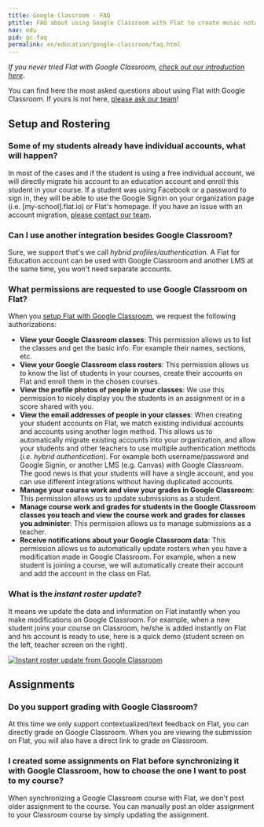 ```yaml
---
title: Google Classroom - FAQ
ptitle: FAQ about using Google Classroom with Flat to create music notation assignments
nav: edu
pid: gc-faq
permalink: en/education/google-classroom/faq.html
---
```


*If you never tried Flat with Google Classroom, [check out our introduction here](/help/en/education/google-classroom/)*.

You can find here the most asked questions about using Flat with Google Classroom. If yours is not here, [please ask our team](/help/support)!

## Setup and Rostering

### Some of my students already have individual accounts, what will happen?

In most of the cases and if the student is using a free individual account, we will directly migrate his account to an education account and enroll this student in your course.
If a student was using Facebook or a password to sign in, they will be able to use the Google Signin on your organization page (i.e. [my-school].flat.io) or Flat's homepage.
If you have an issue with an account migration, [please contact our team](/help/support).

### Can I use another integration besides Google Classroom?

Sure, we support that's we call *hybrid profiles/authentication*. A Flat for Education account can be used with Google Classroom and another LMS at the same time, you won't need separate accounts.

### What permissions are requested to use Google Classroom on Flat?

When you [setup Flat with Google Classroom](/help/en/education/google-classroom/setup-course.html), we request the following authorizations:

* **View your Google Classroom classes**: This permission allows us to list the classes and get the basic info. For example their names, sections, etc.
* **View your Google Classroom class rosters**: This permission allows us to know the list of students in your courses, create their accounts on Flat and enroll them in the chosen courses.
* **View the profile photos of people in your classes**: We use this permission to nicely display you the students in an assignment or in a score shared with you.
* **View the email addresses of people in your classes**: When creating your student accounts on Flat, we match existing individual accounts and accounts using another login method. This allows us to automatically migrate existing accounts into your organization, and allow your students and other teachers to use multiple authentication methods (*i.e. hybrid authentication*). For example both username/password and Google Signin, or another LMS (e.g. Canvas) with Google Classroom. The good news is that your students will have a single account, and you can use different integrations without having duplicated accounts.
* **Manage your course work and view your grades in Google Classroom**: This permission allows us to update submissions as a student.
* **Manage course work and grades for students in the Google Classroom classes you teach and view the course work and grades for classes you administer**: This permission allows us to manage submissions as a teacher.
* **Receive notifications about your Google Classroom data**: This permission allows us to automatically update rosters when you have a modification made in Google Classroom. For example, when a new student is joining a course, we will automatically create their account and add the account in the class on Flat.

### What is the  *instant roster update*?

It means we update the data and information on Flat instantly when you make modifications on Google Classroom. For example, when a new student joins your course on Classroom, he/she is added instantly on Flat and his account is ready to use, here is a quick demo (student screen on the left, teacher screen on the right).

[![Instant roster update from Google Classroom](/help/assets/img/google-docs/classroom-push.gif)](/help/assets/img/google-docs/classroom-push.gif)

## Assignments

### Do you support grading with Google Classroom?

At this time we only support contextualized/text feedback on Flat, you can directly grade on Google Classroom. When you are 
viewing the submission on Flat, you will also have a direct link to grade on Classroom.

### I created some assignments on Flat before synchronizing it with Google Classroom, how to choose the one I want to post to my course?

When synchronizing a Google Classroom course with Flat, we don't post older assignment to the course. You can manually post an older assignment to your Classroom course by simply updating the assignment.
